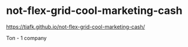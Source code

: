 # not-flex-grid-cool-marketing-cash
https://tiafk.github.io/not-flex-grid-cool-marketing-cash/

Топ - 1 company
